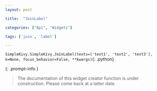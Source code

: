 ```yaml
---
layout: post

title:  "JoinLabel"

categories: ["Api", "Widgets"]

tags: ['join', 'label']

---
```

`SimpleKivy.SimpleKivy.JoinLabel(texts=['text1', 'text2', 'text3'], k=None, focus_behavior=False, **kwargs)`{: .python}


{: .prompt-info }

> The documentation of this widget creator function is under construction. Please come back at a latter date.

